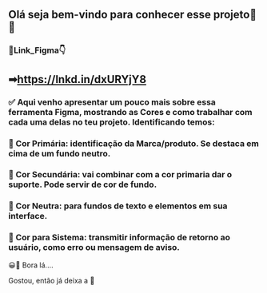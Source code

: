 ## Olá seja bem-vindo para conhecer esse projeto🙂👏

### 🚀Link_Figma👇
## ➡https://lnkd.in/dxURYjY8

### ✅ Aqui venho apresentar um pouco mais sobre essa ferramenta Figma, mostrando as Cores e como trabalhar com cada uma delas no teu projeto. Identificando temos:

### 💠 Cor Primária: identificação da Marca/produto. Se destaca em cima de um fundo neutro.

### 💠 Cor Secundária: vai combinar com a cor primaria dar o suporte. Pode servir de cor de fundo.

### 💠 Cor Neutra: para fundos de texto e elementos em sua interface.

### 💠 Cor para Sistema: transmitir informação de retorno ao usuário, como erro ou mensagem de aviso.

😀👀 Bora lá....
 
Gostou, então já deixa a 🌟
